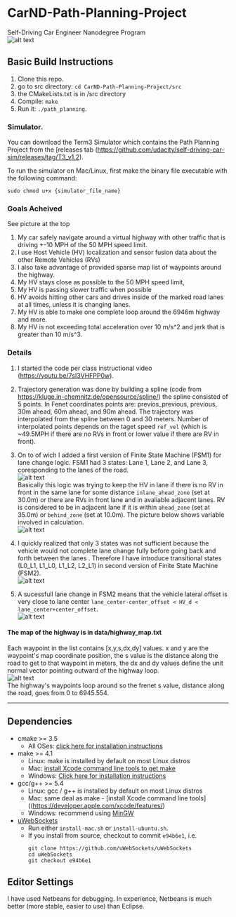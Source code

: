 # CarND-Path-Planning-Project
[//]: # (Image References)
[map]: ./sparse_map_points.png "Map Points"
[sim]: ./simulation_pass.png "Simulation Pass"
[fsm1]: ./FSM.png "FSM1"
[lane]: ./lane_logic.png "Lane Logic"
[fsm2]: ./FSM2.png "fsm2"
[complete]: ./lane_change_complete.png "Lane Change Complete"
[image7]: ./examples/right.png "Right Flipped"
[image8]: ./examples/right_fliped.png "Right Flipped"
[image9]: ./examples/learning.png "Learning"


Self-Driving Car Engineer Nanodegree Program<br/>
![alt text][sim]<br/>
## Basic Build Instructions
1. Clone this repo.
2. go to src directory: `cd CarND-Path-Planning-Project/src`
2. the CMakeLists.txt is in /src directory
3. Compile: `make`
4. Run it: `./path_planning`.
   
### Simulator.
You can download the Term3 Simulator which contains the Path Planning Project from the [releases tab (https://github.com/udacity/self-driving-car-sim/releases/tag/T3_v1.2).  

To run the simulator on Mac/Linux, first make the binary file executable with the following command:
```shell
sudo chmod u+x {simulator_file_name}
```

### Goals Acheived
See picture at the top
1. My car safely navigate around a virtual highway with other traffic that is driving +-10 MPH of the 50 MPH speed limit. 
2. I use Host Vehicle (HV) localization and sensor fusion data about the other Remote Vehicles (RVs) 
3. I also take advantage of provided sparse map list of waypoints around the highway. 
4. My HV stays close as possible to the 50 MPH speed limit, 
5. My HV is passing slower traffic when possible
6. HV avoids hitting other cars and  drives inside of the marked road lanes at all times, unless it is changing lanes.
7. My HV is able to make one complete loop around the 6946m highway and more. 
8. My HV is not exceeding total acceleration over 10 m/s^2 and jerk that is greater than 10 m/s^3.

### Details
1. I started the code per class instructional video (https://youtu.be/7sI3VHFPP0w). 

2. Trajectory generation was done by building a spline (code from https://kluge.in-chemnitz.de/opensource/spline/)
the spline consisted of 5 points. In Fenet coordinates points are: previos_previous, previous, 30m ahead, 60m ahead, and 90m ahead. The trajectory was interpolated from the spline between 0 and 30 meters. Number of interpolated points depends on the taget speed `ref_vel` (which is ~49.5MPH if there are no RVs in front or lower value if there are RV in front). 

3. On to of wich I added a first version of Finite State Machine (FSM1) for lane change logic. FSM1 had 3 states: Lane 1, Lane 2, and Lane 3, coresponding to the lanes of the road. <br/>
![alt text][fsm1]<br/>
Basically this logic was trying to keep the HV in lane if there is no RV in front in the same lane for some distance  `inlane_ahead_zone` (set at 30.0m) or there are RVs in front lane and in avaliable adjacent lanes. RV is considered to be in adjacent lane if it is within `ahead_zone` (set at 35.0m) or `behind_zone` (set at 10.0m). The picture below shows variable involved in calculation.<br/>
![alt text][lane]<br/>
4. I quickly realized that only 3 states was not sufficient because the vehicle would not complete lane change fully before going back and forth between the lanes . Therefore I have introduce transitional states (L0_L1, L1_L0, L1_L2, L2_L1) in second version of Finite State Machine (FSM2).<br/>
 ![alt text][fsm2]<br/>
5. A sucessfull lane change in FSM2 means that the vehicle lateral offset is very close to lane center `lane_center-center_offset < HV_d < lane_center+center_offset`.<br/>
![alt text][complete]<br/>

#### The map of the highway is in data/highway_map.txt
Each waypoint in the list contains  [x,y,s,dx,dy] values. x and y are the waypoint's map coordinate position, the s value is the distance along the road to get to that waypoint in meters, the dx and dy values define the unit normal vector pointing outward of the highway loop.<br/>
![alt text][map]<br/>
The highway's waypoints loop around so the frenet s value, distance along the road, goes from 0 to 6945.554.





---

## Dependencies

* cmake >= 3.5
  * All OSes: [click here for installation instructions](https://cmake.org/install/)
* make >= 4.1
  * Linux: make is installed by default on most Linux distros
  * Mac: [install Xcode command line tools to get make](https://developer.apple.com/xcode/features/)
  * Windows: [Click here for installation instructions](http://gnuwin32.sourceforge.net/packages/make.htm)
* gcc/g++ >= 5.4
  * Linux: gcc / g++ is installed by default on most Linux distros
  * Mac: same deal as make - [install Xcode command line tools]((https://developer.apple.com/xcode/features/)
  * Windows: recommend using [MinGW](http://www.mingw.org/)
* [uWebSockets](https://github.com/uWebSockets/uWebSockets)
  * Run either `install-mac.sh` or `install-ubuntu.sh`.
  * If you install from source, checkout to commit `e94b6e1`, i.e.
    ```
    git clone https://github.com/uWebSockets/uWebSockets 
    cd uWebSockets
    git checkout e94b6e1
    ```

## Editor Settings

I have used Netbeans for debugging. In experience, Netbeans is much better (more stable, easier to use) than Eclipse. 

